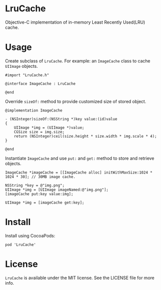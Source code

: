 LruCache
======
Objective-C implementation of in-memory Least Recently Used(LRU) cache.

Usage
======
Create subclass of ```LruCache```. For example: an ```ImageCache``` class to cache ```UIImage``` objects.
```
#import "LruCache.h"

@interface ImageCache : LruCache

@end
```
Override ```sizeOf:``` method to provide customized size of stored object.
```
@implementation ImageCache

- (NSInteger)sizeOf:(NSString *)key value:(id)value
{
    UIImage *img = (UIImage *)value;
    CGSize size = img.size;
    return (NSInteger)ceil(size.height * size.width * img.scale * 4);
}

@end
```
Instantiate ```ImageCache``` and use ```put:``` and ```get:``` method to store and retrieve objects.
```
ImageCache *imageCache = [[ImageCache alloc] initWithMaxSize:1024 * 1024 * 30]; // 30MB image cache.

NSString *key = @"img.png";
UIImage *img = [UIImage imageNamed:@"img.png"];
[imageCache put:key value:img];
```
```
UIImage *img = [imageCache get:key];
```

Install
======
Install using CocoaPods:
```
pod 'LruCache'
```

License
==============
```LruCache``` is available under the MIT license. See the LICENSE file for more info.

